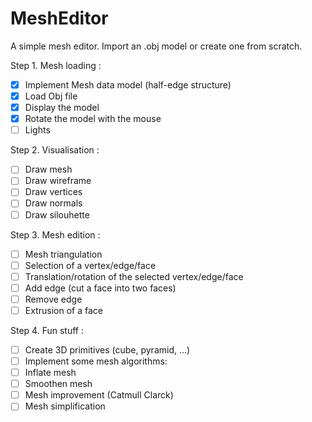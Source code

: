# MeshEditor
A simple mesh editor. Import an .obj model or create one from scratch.

Step 1. Mesh loading :
  - [x] Implement Mesh data model (half-edge structure)
  - [x] Load Obj file
  - [x] Display the model
  - [x] Rotate the model with the mouse
  - [ ] Lights

Step 2. Visualisation :
  - [ ] Draw mesh
  - [ ] Draw wireframe
  - [ ] Draw vertices
  - [ ] Draw normals
  - [ ] Draw silouhette

Step 3. Mesh edition :
  - [ ] Mesh triangulation
  - [ ] Selection of a vertex/edge/face
  - [ ] Translation/rotation of the selected vertex/edge/face
  - [ ] Add edge (cut a face into two faces)
  - [ ] Remove edge
  - [ ] Extrusion of a face

Step 4. Fun stuff :
  - [ ] Create 3D primitives (cube, pyramid, ...)
  - [ ] Implement some mesh algorithms:
  - [ ] Inflate mesh
  - [ ] Smoothen mesh
  - [ ] Mesh improvement (Catmull Clarck)
  - [ ] Mesh simplification
